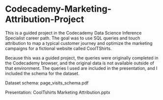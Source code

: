 # Codecademy-Marketing-Attribution-Project

This is a guided project in the Codecademy Data Science Inference Specialist career path. The goal was to use SQL queries and touch attribution to map a typical customer journey and optimize the marketing campaigns for a fictional website called CoolTShirts.

Because this was a guided project, the queries were originally completed in the Codecademy browser, and the original data is not available outside of that environment. The queries I used are included in the presentation, and I included the schema for the dataset.

Dataset schema: page_visits_schema.pdf

Presentation: CoolTshirts Marketing Attribution.pptx
